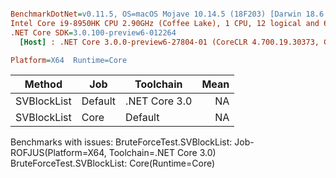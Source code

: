 ``` ini

BenchmarkDotNet=v0.11.5, OS=macOS Mojave 10.14.5 (18F203) [Darwin 18.6.0]
Intel Core i9-8950HK CPU 2.90GHz (Coffee Lake), 1 CPU, 12 logical and 6 physical cores
.NET Core SDK=3.0.100-preview6-012264
  [Host] : .NET Core 3.0.0-preview6-27804-01 (CoreCLR 4.700.19.30373, CoreFX 4.700.19.30308), 64bit RyuJIT DEBUG  [AttachedDebugger]

Platform=X64  Runtime=Core  

```
|      Method |     Job |     Toolchain | Mean |
|------------ |-------- |-------------- |-----:|
| SVBlockList | Default | .NET Core 3.0 |   NA |
| SVBlockList |    Core |       Default |   NA |

Benchmarks with issues:
  BruteForceTest.SVBlockList: Job-ROFJUS(Platform=X64, Toolchain=.NET Core 3.0)
  BruteForceTest.SVBlockList: Core(Runtime=Core)
